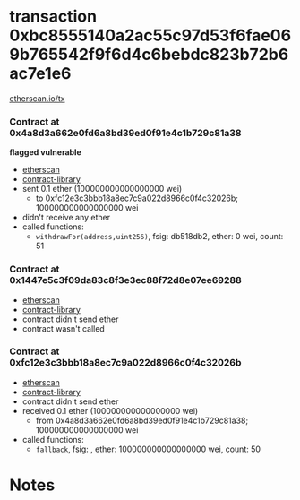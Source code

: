 # transaction 0xbc8555140a2ac55c97d53f6fae069b765542f9f6d4c6bebdc823b72b6ac7e1e6

[etherscan.io/tx](https://etherscan.io/tx/0xbc8555140a2ac55c97d53f6fae069b765542f9f6d4c6bebdc823b72b6ac7e1e6)


### Contract at 0x4a8d3a662e0fd6a8bd39ed0f91e4c1b729c81a38

**flagged vulnerable**

* [etherscan](https://etherscan.io/address/0x4a8d3a662e0fd6a8bd39ed0f91e4c1b729c81a38)
* [contract-library](https://contract-library.com/contracts/Ethereum/4a8d3a662e0fd6a8bd39ed0f91e4c1b729c81a38)
* sent 0.1 ether (100000000000000000 wei)
    * to 0xfc12e3c3bbb18a8ec7c9a022d8966c0f4c32026b; 100000000000000000 wei
* didn't receive any ether
* called functions:
    * `withdrawFor(address,uint256)`, fsig: db518db2, ether: 0 wei, count: 51


### Contract at 0x1447e5c3f09da83c8f3e3ec88f72d8e07ee69288

* [etherscan](https://etherscan.io/address/0x1447e5c3f09da83c8f3e3ec88f72d8e07ee69288)
* [contract-library](https://contract-library.com/contracts/Ethereum/1447e5c3f09da83c8f3e3ec88f72d8e07ee69288)
* contract didn't send ether
* contract wasn't called


### Contract at 0xfc12e3c3bbb18a8ec7c9a022d8966c0f4c32026b

* [etherscan](https://etherscan.io/address/0xfc12e3c3bbb18a8ec7c9a022d8966c0f4c32026b)
* [contract-library](https://contract-library.com/contracts/Ethereum/fc12e3c3bbb18a8ec7c9a022d8966c0f4c32026b)
* contract didn't send ether
* received 0.1 ether (100000000000000000 wei)
    * from 0x4a8d3a662e0fd6a8bd39ed0f91e4c1b729c81a38; 100000000000000000 wei
* called functions:
    * `fallback`, fsig: , ether: 100000000000000000 wei, count: 50

# Notes

